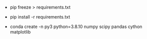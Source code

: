 - pip freeze > requirements.txt
- pip install -r requirements.txt



- conda create -n py3 python=3.8.10 numpy scipy pandas cython matplotlib
